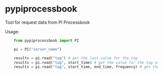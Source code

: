 # pypiprocessbook
Tool for request data from PI Processbook

Usage:
```python
    from pypiprocessbook import PI

    pi = PI("server_name")

    results = pi.read("tag") # get the last value for the tag
    results = pi.read("tag", start_time) # get the value for the tag at specified datetime
    results = pi.read("tag", start_time, end_time, frequency) # get the values for the tag at specified datetime interval every 'frequency' minutes
```
